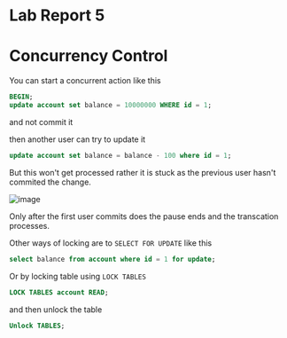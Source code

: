 # Lab Report 5

# Concurrency Control

You can start a concurrent action like this
```sql
BEGIN;
update account set balance = 10000000 WHERE id = 1;
```

and not commit it

then another user can try to update it

```sql
update account set balance = balance - 100 where id = 1;
```

But this won't get processed rather it is stuck as the previous user hasn't commited the change.

![image](https://github.com/user-attachments/assets/8871f3af-bffd-46d7-9c3f-72c778688075)

Only after the first user commits does the pause ends and the transcation processes.

Other ways of locking are to `SELECT FOR UPDATE` like this

```sql
select balance from account where id = 1 for update;
```

Or by locking table using `LOCK TABLES`

```sql
LOCK TABLES account READ;
```

and then unlock the table

```sql
Unlock TABLES;
```
